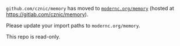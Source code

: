 `github.com/cznic/memory` has moved to [`modernc.org/memory`](https://godoc.org/modernc.org/memory) (hosted at https://gitlab.com/cznic/memory).

Please update your import paths to `modernc.org/memory`.

This repo is read-only.

